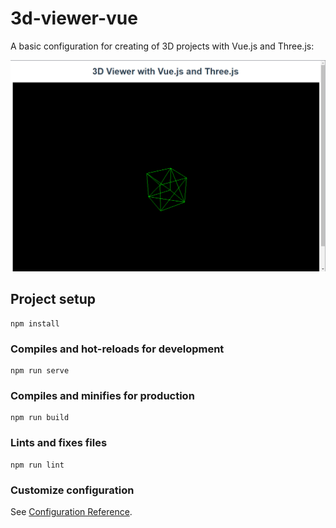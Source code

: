 # 3d-viewer-vue

A basic configuration for creating of 3D projects with Vue.js and Three.js:

![3D Viewer](https://github.com/ncdev2015/3DViewerThreejs-Vue/blob/master/assets/example2.png)

## Project setup

```
npm install
```

### Compiles and hot-reloads for development

```
npm run serve
```

### Compiles and minifies for production

```
npm run build
```

### Lints and fixes files

```
npm run lint
```

### Customize configuration

See [Configuration Reference](https://cli.vuejs.org/config/).
